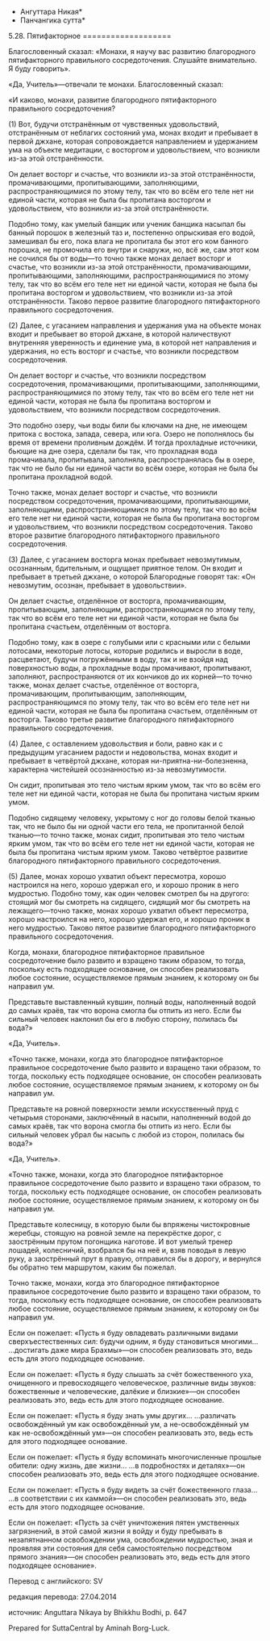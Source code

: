 * Ангуттара Никая*
* Панчангика сутта*

5\.28\. Пятифакторное
\=\=\=\=\=\=\=\=\=\=\=\=\=\=\=\=\=\=\=

Благословенный сказал: «Монахи, я научу вас развитию благородного пятифакторного правильного сосредоточения\. Слушайте внимательно\. Я буду говорить»\.

«Да, Учитель»—отвечали те монахи\. Благословенный сказал:

«И каково, монахи, развитие благородного пятифакторного правильного сосредоточения?

\(1\) Вот, будучи отстранённым от чувственных удовольствий, отстранённым от неблагих состояний ума, монах входит и пребывает в первой джхане, которая сопровождается направлением и удержанием ума на объекте медитации, с восторгом и удовольствием, что возникли из\-за этой отстранённости\.

Он делает восторг и счастье, что возникли из\-за этой отстранённости, промачивающими, пропитывающими, заполняющими, распространяющимися по этому телу, так что во всём его теле нет ни единой части, которая не была бы пропитана восторгом и удовольствием, что возникли из\-за этой отстранённости\.

Подобно тому, как умелый банщик или ученик банщика насыпал бы банный порошок в железный таз и, постепенно опрыскивая его водой, замешивал бы его, пока влага не пропитала бы этот его ком банного порошка, не промочила его внутри и снаружи, но, всё же, сам этот ком не сочился бы от воды—то точно также монах делает восторг и счастье, что возникли из\-за этой отстранённости, промачивающими, пропитывающими, заполняющими, распространяющимися по этому телу, так что во всём его теле нет ни единой части, которая не была бы пропитана восторгом и удовольствием, что возникли из\-за этой отстранённости\. Таково первое развитие благородного пятифакторного правильного сосредоточения\.

\(2\) Далее, с угасанием направления и удержания ума на объекте монах входит и пребывает во второй джхане, в которой наличествуют внутренняя уверенность и единение ума, в которой нет направления и удержания, но есть восторг и счастье, что возникли посредством сосредоточения\.

Он делает восторг и счастье, что возникли посредством сосредоточения, промачивающими, пропитывающими, заполняющими, распространяющимися по этому телу, так что во всём его теле нет ни единой части, которая не была бы пропитана восторгом и удовольствием, что возникли посредством сосредоточения\.

Это подобно озеру, чьи воды били бы ключами на дне, не имеющем притока с востока, запада, севера, или юга\. Озеро не пополнялось бы время от времени проливным дождём\. И тогда прохладные источники, бьющие на дне озера, сделали бы так, что прохладная вода промачивала, пропитывала, заполняла, распространялась бы в озере, так что не было бы ни единой части во всём озере, которая не была бы пропитана прохладной водой\.

Точно также, монах делает восторг и счастье, что возникли посредством сосредоточения, промачивающими, пропитывающими, заполняющими, распространяющимися по этому телу, так что во всём его теле нет ни единой части, которая не была бы пропитана восторгом и удовольствием, что возникли посредством сосредоточения\. Таково второе развитие благородного пятифакторного правильного сосредоточения\.

\(3\) Далее, с угасанием восторга монах пребывает невозмутимым, осознанным, бдительным, и ощущает приятное телом\. Он входит и пребывает в третьей джхане, о которой Благородные говорят так: «Он невозмутим, осознан, пребывает в удовольствии»\.

Он делает счастье, отделённое от восторга, промачивающим, пропитывающим, заполняющим, распространяющимся по этому телу, так что во всём его теле нет ни единой части, которая не была бы пропитана счастьем, отделённым от восторга\.

Подобно тому, как в озере с голубыми или с красными или с белыми лотосами, некоторые лотосы, которые родились и выросли в воде, расцветают, будучи погружёнными в воду, так и не взойдя над поверхностью воды, а прохладные воды промачивают, пропитывают, заполняют, распространяются от их кончиков до их корней—то точно также, монах делает счастье, отделённое от восторга, промачивающим, пропитывающим, заполняющим, распространяющимся по этому телу, так что во всём его теле нет ни единой части, которая не была бы пропитана счастьем, отделённым от восторга\. Таково третье развитие благородного пятифакторного правильного сосредоточения\.

\(4\) Далее, с оставлением удовольствия и боли, равно как и с предыдущим угасанием радости и недовольства, монах входит и пребывает в четвёртой джхане, которая ни\-приятна\-ни\-болезненна, характерна чистейшей осознанностью из\-за невозмутимости\.

Он сидит, пропитывая это тело чистым ярким умом, так что во всём его теле нет ни единой части, которая не была бы пропитана чистым ярким умом\.

Подобно сидящему человеку, укрытому с ног до головы белой тканью так, что не было бы ни одной части его тела, не пропитанной белой тканью—то точно также, монах сидит, пропитывая это тело чистым ярким умом, так что во всём его теле нет ни единой части, которая не была бы пропитана чистым ярким умом\. Таково четвёртое развитие благородного пятифакторного правильного сосредоточения\.

\(5\) Далее, монах хорошо ухватил объект пересмотра, хорошо настроился на него, хорошо удержал его, и хорошо проник в него мудростью\. Подобно тому, как один человек смотрел бы на другого: стоящий мог бы смотреть на сидящего, сидящий мог бы смотреть на лежащего—точно также, монах хорошо ухватил объект пересмотра, хорошо настроился на него, хорошо удержал его, и хорошо проник в него мудростью\. Таково пятое развитие благородного пятифакторного правильного сосредоточения\.

Когда, монахи, благородное пятифакторное правильное сосредоточение было развито и взращено таким образом, то тогда, поскольку есть подходящее основание, он способен реализовать любое состояние, осуществляемое прямым знанием, к которому он бы направил ум\.

Представьте выставленный кувшин, полный воды, наполненный водой до самых краёв, так что ворона смогла бы отпить из него\. Если бы сильный человек наклонил бы его в любую сторону, полилась бы вода?»

«Да, Учитель»\.

«Точно также, монахи, когда это благородное пятифакторное правильное сосредоточение было развито и взращено таки образом, то тогда, поскольку есть подходящее основание, он способен реализовать любое состояние, осуществляемое прямым знанием, к которому он бы направил ум\.

Представьте на ровной поверхности земли искусственный пруд с четырьмя сторонами, заключённый в насыпи, наполненный водой до самых краёв, так что ворона смогла бы отпить из него\. Если бы сильный человек убрал бы насыпь с любой из сторон, полилась бы вода?»

«Да, Учитель»\.

«Точно также, монахи, когда это благородное пятифакторное правильное сосредоточение было развито и взращено таки образом, то тогда, поскольку есть подходящее основание, он способен реализовать любое состояние, осуществляемое прямым знанием, к которому он бы направил ум\.

Представьте колесницу, в которую были бы впряжены чистокровные жеребцы, стоящую на ровной земле на перекрёстке дорог, с заострённым прутом погонщика наготове\. И вот умелый тренер лошадей, колесничий, взобрался бы на неё и, взяв поводья в левую руку, а заострённый прут в правую, отправился бы в дорогу, и вернулся бы обратно тем маршрутом, каким бы пожелал\.

Точно также, монахи, когда это благородное пятифакторное правильное сосредоточение было развито и взращено таки образом, то тогда, поскольку есть подходящее основание, он способен реализовать любое состояние, осуществляемое прямым знанием, к которому он бы направил ум\.

Если он пожелает: «Пусть я буду овладевать различными видами сверхъестественных сил: будучи одним, я буду становиться многими… …достигать даже мира Брахмы»—он способен реализовать это, ведь есть для этого подходящее основание\.

Если он пожелает: «Пусть я буду слышать за счёт божественного уха, очищенного и превосходящего человеческое, различные виды звуков: божественные и человеческие, далёкие и близкие»—он способен реализовать это, ведь есть для этого подходящее основание\.

Если он пожелает: «Пусть я буду знать умы других… …различать освобождённый ум как освобождённый ум, а не\-освобождённый ум как не\-освобождённый ум»—он способен реализовать это, ведь есть для этого подходящее основание\.

Если он пожелает: «Пусть я буду вспоминать многочисленные прошлые обители: одну жизнь, две жизни… …в подробностях и деталях»—он способен реализовать это, ведь есть для этого подходящее основание\.

Если он пожелает: «Пусть я буду видеть за счёт божественного глаза… …в соответствии с их каммой»—он способен реализовать это, ведь есть для этого подходящее основание\.

Если он пожелает: «Пусть за счёт уничтожения пятен умственных загрязнений, в этой самой жизни я войду и буду пребывать в незапятнанном освобождении ума, освобождении мудростью, зная и проявляя эти состояния для себя самостоятельно посредством прямого знания»—он способен реализовать это, ведь есть для этого подходящее основание»\.

Перевод с английского: SV

редакция перевода: 27\.04\.2014

источник: Anguttara Nikaya by Bhikkhu Bodhi, p\. 647

Prepared for SuttaCentral by Aminah Borg\-Luck\.